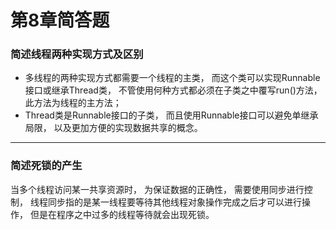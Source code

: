 # 第8章简答题
### 简述线程两种实现方式及区别

- 多线程的两种实现方式都需要一个线程的主类，
而这个类可以实现Runnable接口或继承Thread类，
不管使用何种方式都必须在子类之中覆写run()方法，
此方法为线程的主方法；
- Thread类是Runnable接口的子类，
而且使用Runnable接口可以避免单继承局限，
以及更加方便的实现数据共享的概念。

---

### 简述死锁的产生

当多个线程访问某一共享资源时，
为保证数据的正确性，
需要使用同步进行控制，
线程同步指的是某一线程要等待其他线程对象操作完成之后才可以进行操作，
但是在程序之中过多的线程等待就会出现死锁。